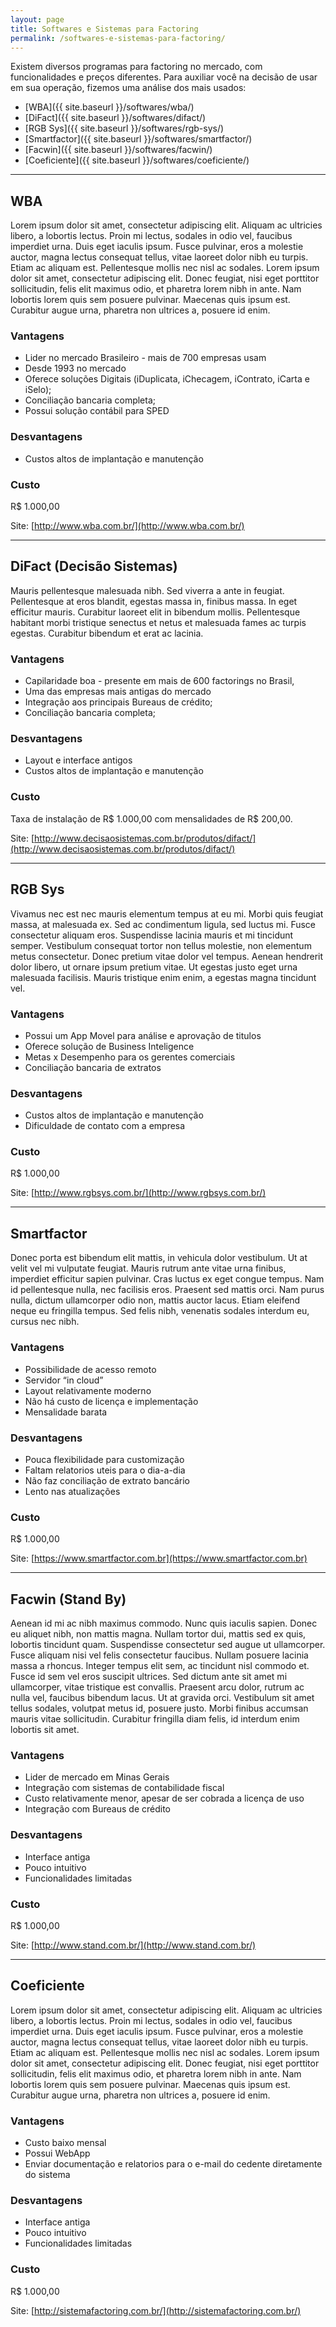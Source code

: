 ```yaml
---
layout: page
title: Softwares e Sistemas para Factoring
permalink: /softwares-e-sistemas-para-factoring/
---
```


Existem diversos programas para factoring no mercado, com funcionalidades e preços diferentes. Para auxiliar você na decisão de usar em sua operação, fizemos uma análise dos mais usados:

* [WBA]({{ site.baseurl }}/softwares/wba/)
* [DiFact]({{ site.baseurl }}/softwares/difact/)
* [RGB Sys]({{ site.baseurl }}/softwares/rgb-sys/)
* [Smartfactor]({{ site.baseurl }}/softwares/smartfactor/)
* [Facwin]({{ site.baseurl }}/softwares/facwin/)
* [Coeficiente]({{ site.baseurl }}/softwares/coeficiente/)

***

## WBA

Lorem ipsum dolor sit amet, consectetur adipiscing elit. Aliquam ac ultricies libero, a lobortis lectus. Proin mi lectus, sodales in odio vel, faucibus imperdiet urna. Duis eget iaculis ipsum. Fusce pulvinar, eros a molestie auctor, magna lectus consequat tellus, vitae laoreet dolor nibh eu turpis. Etiam ac aliquam est. Pellentesque mollis nec nisl ac sodales. Lorem ipsum dolor sit amet, consectetur adipiscing elit. Donec feugiat, nisi eget porttitor sollicitudin, felis elit maximus odio, et pharetra lorem nibh in ante. Nam lobortis lorem quis sem posuere pulvinar. Maecenas quis ipsum est. Curabitur augue urna, pharetra non ultrices a, posuere id enim.

### Vantagens

* Lider no mercado Brasileiro - mais de 700 empresas usam
* Desde 1993 no mercado
* Oferece soluções Digitais (iDuplicata, iChecagem, iContrato, iCarta e iSelo);
* Conciliação bancaria completa;
* Possui solução contábil para SPED

### Desvantagens

* Custos altos de implantação e manutenção

### Custo

R$ 1.000,00

Site: [http://www.wba.com.br/](http://www.wba.com.br/)

***

## DiFact (Decisão Sistemas)

Mauris pellentesque malesuada nibh. Sed viverra a ante in feugiat. Pellentesque at eros blandit, egestas massa in, finibus massa. In eget efficitur mauris. Curabitur laoreet elit in bibendum mollis. Pellentesque habitant morbi tristique senectus et netus et malesuada fames ac turpis egestas. Curabitur bibendum et erat ac lacinia.

### Vantagens

* Capilaridade boa - presente em mais de 600 factorings no Brasil,
* Uma das empresas mais antigas do mercado
* Integração aos principais Bureaus de crédito;
* Conciliação bancaria completa;

### Desvantagens

* Layout e interface antigos
* Custos altos de implantação e manutenção

### Custo

Taxa de instalação de R$ 1.000,00 com mensalidades de R$ 200,00.

Site: [http://www.decisaosistemas.com.br/produtos/difact/](http://www.decisaosistemas.com.br/produtos/difact/)

***

## RGB Sys

Vivamus nec est nec mauris elementum tempus at eu mi. Morbi quis feugiat massa, at malesuada ex. Sed ac condimentum ligula, sed luctus mi. Fusce consectetur aliquam eros. Suspendisse lacinia mauris et mi tincidunt semper. Vestibulum consequat tortor non tellus molestie, non elementum metus consectetur. Donec pretium vitae dolor vel tempus. Aenean hendrerit dolor libero, ut ornare ipsum pretium vitae. Ut egestas justo eget urna malesuada facilisis. Mauris tristique enim enim, a egestas magna tincidunt vel.

### Vantagens

* Possui um App Movel para análise e aprovação de titulos
* Oferece solução de Business Inteligence
* Metas x Desempenho para os gerentes comerciais
* Conciliação bancaria de extratos

### Desvantagens

* Custos altos de implantação e manutenção
* Dificuldade de contato com a empresa

### Custo

R$ 1.000,00

Site: [http://www.rgbsys.com.br/](http://www.rgbsys.com.br/)

***

## Smartfactor

Donec porta est bibendum elit mattis, in vehicula dolor vestibulum. Ut at velit vel mi vulputate feugiat. Mauris rutrum ante vitae urna finibus, imperdiet efficitur sapien pulvinar. Cras luctus ex eget congue tempus. Nam id pellentesque nulla, nec facilisis eros. Praesent sed mattis orci. Nam purus nulla, dictum ullamcorper odio non, mattis auctor lacus. Etiam eleifend neque eu fringilla tempus. Sed felis nibh, venenatis sodales interdum eu, cursus nec nibh.

### Vantagens

* Possibilidade de acesso remoto
* Servidor “in cloud”
* Layout relativamente moderno
* Não há custo de licença e implementação
* Mensalidade barata

### Desvantagens

* Pouca flexibilidade para customização
* Faltam relatorios uteis para o dia-a-dia
* Não faz conciliação de extrato bancário
* Lento nas atualizações

### Custo

R$ 1.000,00

Site: [https://www.smartfactor.com.br](https://www.smartfactor.com.br)

***

## Facwin (Stand By)

Aenean id mi ac nibh maximus commodo. Nunc quis iaculis sapien. Donec eu aliquet nibh, non mattis magna. Nullam tortor dui, mattis sed ex quis, lobortis tincidunt quam. Suspendisse consectetur sed augue ut ullamcorper. Fusce aliquam nisi vel felis consectetur faucibus. Nullam posuere lacinia massa a rhoncus. Integer tempus elit sem, ac tincidunt nisl commodo et. Fusce id sem vel eros suscipit ultrices. Sed dictum ante sit amet mi ullamcorper, vitae tristique est convallis. Praesent arcu dolor, rutrum ac nulla vel, faucibus bibendum lacus. Ut at gravida orci. Vestibulum sit amet tellus sodales, volutpat metus id, posuere justo. Morbi finibus accumsan mauris vitae sollicitudin. Curabitur fringilla diam felis, id interdum enim lobortis sit amet.

### Vantagens

* Lider de mercado em Minas Gerais
* Integração com sistemas de contabilidade fiscal
* Custo relativamente menor, apesar de ser cobrada a licença de uso
* Integração com Bureaus de crédito

### Desvantagens

* Interface antiga
* Pouco intuitivo
* Funcionalidades limitadas

### Custo

R$ 1.000,00

Site: [http://www.stand.com.br/](http://www.stand.com.br/)

***

## Coeficiente

Lorem ipsum dolor sit amet, consectetur adipiscing elit. Aliquam ac ultricies libero, a lobortis lectus. Proin mi lectus, sodales in odio vel, faucibus imperdiet urna. Duis eget iaculis ipsum. Fusce pulvinar, eros a molestie auctor, magna lectus consequat tellus, vitae laoreet dolor nibh eu turpis. Etiam ac aliquam est. Pellentesque mollis nec nisl ac sodales. Lorem ipsum dolor sit amet, consectetur adipiscing elit. Donec feugiat, nisi eget porttitor sollicitudin, felis elit maximus odio, et pharetra lorem nibh in ante. Nam lobortis lorem quis sem posuere pulvinar. Maecenas quis ipsum est. Curabitur augue urna, pharetra non ultrices a, posuere id enim.

### Vantagens

* Custo baixo mensal
* Possui WebApp
* Enviar documentação e relatorios para o e-mail do cedente diretamente do sistema

### Desvantagens

* Interface antiga
* Pouco intuitivo
* Funcionalidades limitadas

### Custo

R$ 1.000,00

Site: [http://sistemafactoring.com.br/](http://sistemafactoring.com.br/)
